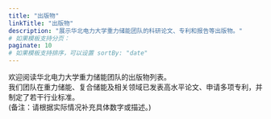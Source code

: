 ```yaml
---
title: "出版物"
linkTitle: "出版物"
description: "展示华北电力大学重力储能团队的科研论文、专利和报告等出版物。"
# 如果模板支持分页：
paginate: 10
# 如果模板支持排序，可以设置 sortBy: "date"
---
```


欢迎阅读华北电力大学重力储能团队的出版物列表。  
我们团队在重力储能、复合储能及相关领域已发表高水平论文、申请多项专利，并制定了若干行业标准。  
(备注：请根据实际情况补充具体数字或描述。)

<!-- 如果需要其他定制内容，请在此处添加 -->
